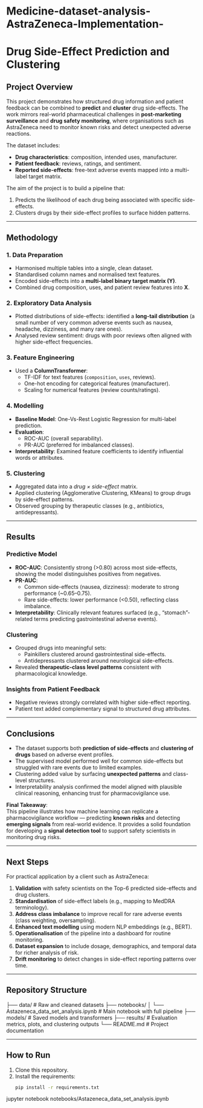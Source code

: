 # Medicine-dataset-analysis-AstraZeneca-Implementation-
# Drug Side-Effect Prediction and Clustering

## Project Overview
This project demonstrates how structured drug information and patient feedback can be combined to **predict** and **cluster** drug side-effects. The work mirrors real-world pharmaceutical challenges in **post-marketing surveillance** and **drug safety monitoring**, where organisations such as AstraZeneca need to monitor known risks and detect unexpected adverse reactions.

The dataset includes:
- **Drug characteristics**: composition, intended uses, manufacturer.
- **Patient feedback**: reviews, ratings, and sentiment.
- **Reported side-effects**: free-text adverse events mapped into a multi-label target matrix.

The aim of the project is to build a pipeline that:
1. Predicts the likelihood of each drug being associated with specific side-effects.
2. Clusters drugs by their side-effect profiles to surface hidden patterns.

---

## Methodology

### 1. Data Preparation
- Harmonised multiple tables into a single, clean dataset.
- Standardised column names and normalised text features.
- Encoded side-effects into a **multi-label binary target matrix (Y)**.
- Combined drug composition, uses, and patient review features into **X**.

### 2. Exploratory Data Analysis
- Plotted distributions of side-effects: identified a **long-tail distribution** (a small number of very common adverse events such as nausea, headache, dizziness, and many rare ones).
- Analysed review sentiment: drugs with poor reviews often aligned with higher side-effect frequencies.

### 3. Feature Engineering
- Used a **ColumnTransformer**:
  - TF-IDF for text features (`composition`, `uses`, reviews).
  - One-hot encoding for categorical features (manufacturer).
  - Scaling for numerical features (review counts/ratings).

### 4. Modelling
- **Baseline Model**: One-Vs-Rest Logistic Regression for multi-label prediction.
- **Evaluation**:
  - ROC-AUC (overall separability).
  - PR-AUC (preferred for imbalanced classes).
- **Interpretability**: Examined feature coefficients to identify influential words or attributes.

### 5. Clustering
- Aggregated data into a *drug × side-effect* matrix.
- Applied clustering (Agglomerative Clustering, KMeans) to group drugs by side-effect patterns.
- Observed grouping by therapeutic classes (e.g., antibiotics, antidepressants).

---

## Results

### Predictive Model
- **ROC-AUC**: Consistently strong (>0.80) across most side-effects, showing the model distinguishes positives from negatives.
- **PR-AUC**:
  - Common side-effects (nausea, dizziness): moderate to strong performance (~0.65–0.75).
  - Rare side-effects: lower performance (<0.50), reflecting class imbalance.
- **Interpretability**: Clinically relevant features surfaced (e.g., “stomach”-related terms predicting gastrointestinal adverse events).

### Clustering
- Grouped drugs into meaningful sets:
  - Painkillers clustered around gastrointestinal side-effects.
  - Antidepressants clustered around neurological side-effects.
- Revealed **therapeutic-class level patterns** consistent with pharmacological knowledge.

### Insights from Patient Feedback
- Negative reviews strongly correlated with higher side-effect reporting.
- Patient text added complementary signal to structured drug attributes.

---

## Conclusions

- The dataset supports both **prediction of side-effects** and **clustering of drugs** based on adverse event profiles.  
- The supervised model performed well for common side-effects but struggled with rare events due to limited examples.  
- Clustering added value by surfacing **unexpected patterns** and class-level structures.  
- Interpretability analysis confirmed the model aligned with plausible clinical reasoning, enhancing trust for pharmacovigilance use.  

**Final Takeaway**:  
This pipeline illustrates how machine learning can replicate a pharmacovigilance workflow — predicting **known risks** and detecting **emerging signals** from real-world evidence. It provides a solid foundation for developing a **signal detection tool** to support safety scientists in monitoring drug risks.

---

## Next Steps

For practical application by a client such as AstraZeneca:
1. **Validation** with safety scientists on the Top-6 predicted side-effects and drug clusters.
2. **Standardisation** of side-effect labels (e.g., mapping to MedDRA terminology).
3. **Address class imbalance** to improve recall for rare adverse events (class weighting, oversampling).
4. **Enhanced text modelling** using modern NLP embeddings (e.g., BERT).
5. **Operationalisation** of the pipeline into a dashboard for routine monitoring.
6. **Dataset expansion** to include dosage, demographics, and temporal data for richer analysis of risk.
7. **Drift monitoring** to detect changes in side-effect reporting patterns over time.

---

## Repository Structure
├── data/ # Raw and cleaned datasets
├── notebooks/
│ └── Astazeneca_data_set_analysis.ipynb # Main notebook with full pipeline
├── models/ # Saved models and transformers
├── results/ # Evaluation metrics, plots, and clustering outputs
└── README.md # Project documentation


---

## How to Run
1. Clone this repository.
2. Install the requirements:
   ```bash
   pip install -r requirements.txt
jupyter notebook notebooks/Astazeneca_data_set_analysis.ipynb


